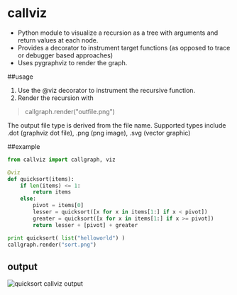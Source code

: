 
callviz
=======

* Python module to visualize a recursion as a tree with arguments and return values at each node. 
* Provides a decorator to instrument target functions (as opposed to trace or debugger based approaches)  
* Uses pygraphviz to render the graph. 

##usage

1. Use the @viz decorator to instrument the recursive function.
2. Render the recursion with 

> callgraph.render("outfile.png") 

The output file type is derived from the file name. Supported types include .dot (graphviz dot file), .png (png image), .svg (vector graphic)

##example

```python
from callviz import callgraph, viz

@viz
def quicksort(items):
    if len(items) <= 1: 
        return items
    else:
        pivot = items[0]
        lesser = quicksort([x for x in items[1:] if x < pivot])
        greater = quicksort([x for x in items[1:] if x >= pivot])
        return lesser + [pivot] + greater

print quicksort( list("helloworld") )
callgraph.render("sort.png")
```

## output 
![quicksort callviz output](http://s12.postimg.org/5f3eonikd/sort.png)

